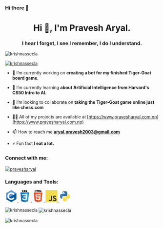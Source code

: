### Hi there 👋

<!--
**krishnassecla/krishnassecla** is a ✨ _special_ ✨ repository because its `README.md` (this file) appears on your GitHub profile.

Here are some ideas to get you started:

- 🔭 I’m currently working on ...
- 🌱 I’m currently learning ...
- 👯 I’m looking to collaborate on ...
- 🤔 I’m looking for help with ...
- 💬 Ask me about ...
- 📫 How to reach me: ...
- 😄 Pronouns: ...
- ⚡ Fun fact: ...
-->
<h1 align="center">Hi 👋, I'm Pravesh Aryal.</h1>
<h3 align="center">I hear I forget, I see I remember, I do I understand.</h3>

<p align="left"> <img src="https://komarev.com/ghpvc/?username=krishnassecla&label=Profile%20views&color=0e75b6&style=flat" alt="krishnassecla" /> </p>

<p align="left"> <a href="https://github.com/ryo-ma/github-profile-trophy"><img src="https://github-profile-trophy.vercel.app/?username=krishnassecla" alt="krishnassecla" /></a> </p>

- 🔭 I’m currently working on **creating a bot for my finished Tiger-Goat board game.**

- 🌱 I’m currently learning **about Artificial Intelligence from Harvard's CS50 Intro to AI.**

- 👯 I’m looking to collaborate on **taking the Tiger-Goat game online just like chess.com**

- 👨‍💻 All of my projects are available at [https://www.pravesharyal.com.np](https://www.pravesharyal.com.np)

- 📫 How to reach me **aryal.pravesh2003@gmail.com**

- ⚡ Fun fact **I eat a lot.**

<h3 align="left">Connect with me:</h3>
<p align="left">
<a href="https://linkedin.com/in/pravesharyal" target="blank"><img align="center" src="https://raw.githubusercontent.com/rahuldkjain/github-profile-readme-generator/master/src/images/icons/Social/linked-in-alt.svg" alt="pravesharyal" height="30" width="40" /></a>
</p>

<h3 align="left">Languages and Tools:</h3>
<p align="left"> <a href="https://www.cprogramming.com/" target="_blank" rel="noreferrer"> <img src="https://raw.githubusercontent.com/devicons/devicon/master/icons/c/c-original.svg" alt="c" width="40" height="40"/> </a> <a href="https://www.w3schools.com/css/" target="_blank" rel="noreferrer"> <img src="https://raw.githubusercontent.com/devicons/devicon/master/icons/css3/css3-original-wordmark.svg" alt="css3" width="40" height="40"/> </a> <a href="https://www.w3.org/html/" target="_blank" rel="noreferrer"> <img src="https://raw.githubusercontent.com/devicons/devicon/master/icons/html5/html5-original-wordmark.svg" alt="html5" width="40" height="40"/> </a> <a href="https://developer.mozilla.org/en-US/docs/Web/JavaScript" target="_blank" rel="noreferrer"> <img src="https://raw.githubusercontent.com/devicons/devicon/master/icons/javascript/javascript-original.svg" alt="javascript" width="40" height="40"/> </a> <a href="https://www.python.org" target="_blank" rel="noreferrer"> <img src="https://raw.githubusercontent.com/devicons/devicon/master/icons/python/python-original.svg" alt="python" width="40" height="40"/> </a> </p>

<p><img align="left" src="https://github-readme-stats.vercel.app/api/top-langs?username=krishnassecla&show_icons=true&locale=en&layout=compact" alt="krishnassecla" /></p>

<p>&nbsp;<img align="center" src="https://github-readme-stats.vercel.app/api?username=krishnassecla&show_icons=true&locale=en" alt="krishnassecla" /></p>

<p><img align="center" src="https://github-readme-streak-stats.herokuapp.com/?user=krishnassecla&" alt="krishnassecla" /></p>
